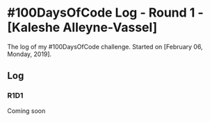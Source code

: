 # #100DaysOfCode Log - Round 1 - [Kaleshe Alleyne-Vassel]

The log of my #100DaysOfCode challenge. Started on [February 06, Monday, 2019].

## Log

### R1D1 
Coming soon
